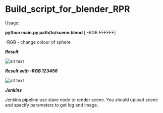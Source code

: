 # Build_script_for_blender_RPR
Usage:

**python main.py path/to/scene.blend**
[ -RGB FFFFFF] 

-RGB - change colour of sphere

***Result***

![alt text](https://github.com/gorshik/Build_script_for_blender_RPR/blob/master/img_2020-10-05_23.53.00.png)

***Result with -RGB 123456***

![alt text](https://github.com/gorshik/Build_script_for_blender_RPR/blob/master/img_2020-10-05_23.55.01.png)

***Jenkins***

Jenkins pipeline use slave node to render scene. You should upload scene and specify parameters to get log and image.
